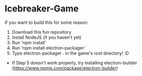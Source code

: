 # Icebreaker-Game

If you want to build this for some reason:
1. Download this fun repository
2. Install NodeJS (if you haven't yet)
3. Run 'npm install'
4. Run 'npm install electron-packager'
5. Type electron-packager . in the game's root directory! :D
* If Step 5 doesn't work properly, try installing electron-builder (https://www.npmjs.com/package/electron-builder)
